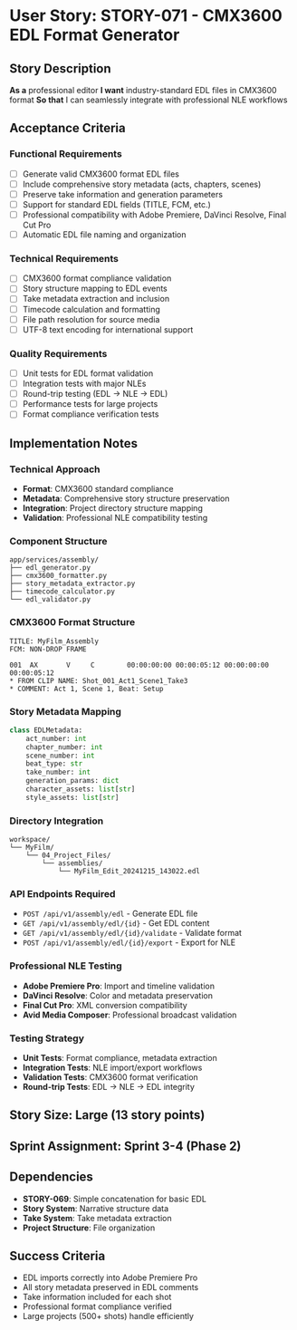 # User Story: STORY-071 - CMX3600 EDL Format Generator

## Story Description
**As a** professional editor
**I want** industry-standard EDL files in CMX3600 format
**So that** I can seamlessly integrate with professional NLE workflows

## Acceptance Criteria

### Functional Requirements
- [ ] Generate valid CMX3600 format EDL files
- [ ] Include comprehensive story metadata (acts, chapters, scenes)
- [ ] Preserve take information and generation parameters
- [ ] Support for standard EDL fields (TITLE, FCM, etc.)
- [ ] Professional compatibility with Adobe Premiere, DaVinci Resolve, Final Cut Pro
- [ ] Automatic EDL file naming and organization

### Technical Requirements
- [ ] CMX3600 format compliance validation
- [ ] Story structure mapping to EDL events
- [ ] Take metadata extraction and inclusion
- [ ] Timecode calculation and formatting
- [ ] File path resolution for source media
- [ ] UTF-8 text encoding for international support

### Quality Requirements
- [ ] Unit tests for EDL format validation
- [ ] Integration tests with major NLEs
- [ ] Round-trip testing (EDL → NLE → EDL)
- [ ] Performance tests for large projects
- [ ] Format compliance verification tests

## Implementation Notes

### Technical Approach
- **Format**: CMX3600 standard compliance
- **Metadata**: Comprehensive story structure preservation
- **Integration**: Project directory structure mapping
- **Validation**: Professional NLE compatibility testing

### Component Structure
```
app/services/assembly/
├── edl_generator.py
├── cmx3600_formatter.py
├── story_metadata_extractor.py
├── timecode_calculator.py
└── edl_validator.py
```

### CMX3600 Format Structure
```
TITLE: MyFilm_Assembly
FCM: NON-DROP FRAME

001  AX       V     C        00:00:00:00 00:00:05:12 00:00:00:00 00:00:05:12
* FROM CLIP NAME: Shot_001_Act1_Scene1_Take3
* COMMENT: Act 1, Scene 1, Beat: Setup
```

### Story Metadata Mapping
```python
class EDLMetadata:
    act_number: int
    chapter_number: int  
    scene_number: int
    beat_type: str
    take_number: int
    generation_params: dict
    character_assets: list[str]
    style_assets: list[str]
```

### Directory Integration
```
workspace/
└── MyFilm/
    └── 04_Project_Files/
        └── assemblies/
            └── MyFilm_Edit_20241215_143022.edl
```

### API Endpoints Required
- `POST /api/v1/assembly/edl` - Generate EDL file
- `GET /api/v1/assembly/edl/{id}` - Get EDL content
- `GET /api/v1/assembly/edl/{id}/validate` - Validate format
- `POST /api/v1/assembly/edl/{id}/export` - Export for NLE

### Professional NLE Testing
- **Adobe Premiere Pro**: Import and timeline validation
- **DaVinci Resolve**: Color and metadata preservation
- **Final Cut Pro**: XML conversion compatibility
- **Avid Media Composer**: Professional broadcast validation

### Testing Strategy
- **Unit Tests**: Format compliance, metadata extraction
- **Integration Tests**: NLE import/export workflows
- **Validation Tests**: CMX3600 format verification
- **Round-trip Tests**: EDL → NLE → EDL integrity

## Story Size: **Large (13 story points)**

## Sprint Assignment: **Sprint 3-4 (Phase 2)**

## Dependencies
- **STORY-069**: Simple concatenation for basic EDL
- **Story System**: Narrative structure data
- **Take System**: Take metadata extraction
- **Project Structure**: File organization

## Success Criteria
- EDL imports correctly into Adobe Premiere Pro
- All story metadata preserved in EDL comments
- Take information included for each shot
- Professional format compliance verified
- Large projects (500+ shots) handle efficiently
